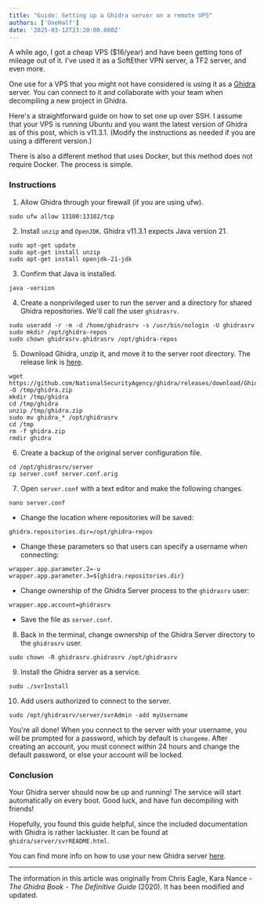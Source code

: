 ```yaml
---
title: "Guide: Setting up a Ghidra server on a remote VPS"
authors: ['OneHalf']
date: '2025-03-12T23:20:00.000Z'
---
```


A while ago, I got a cheap VPS ($16/year) and have been getting tons of mileage out of it. I've used it as a SoftEther VPN server, a TF2 server, and even more.

One use for a VPS that you might not have considered is using it as a [Ghidra](https://ghidra-sre.org/) server. You can connect to it and collaborate with your team when decompiling a new project in Ghidra.

Here's a straightforward guide on how to set one up over SSH. I assume that your VPS is running Ubuntu and you want the latest version of Ghidra as of this post, which is v11.3.1. (Modify the instructions as needed if you are using a different version.)

There is also a different method that uses Docker, but this method does not require Docker. The process is simple.

### Instructions

1. Allow Ghidra through your firewall (if you are using ufw).

```
sudo ufw allow 13100:13102/tcp
```

2. Install `unzip` and `OpenJDK`. Ghidra v11.3.1 expects Java version 21.

```
sudo apt-get update
sudo apt-get install unzip
sudo apt-get install openjdk-21-jdk
```

3. Confirm that Java is installed.

```
java -version
```

4. Create a nonprivileged user to run the server and a directory for shared Ghidra repositories. We'll call the user `ghidrasrv`.

```
sudo useradd -r -m -d /home/ghidrasrv -s /usr/bin/nologin -U ghidrasrv
sudo mkdir /opt/ghidra-repos
sudo chown ghidrasrv.ghidrasrv /opt/ghidra-repos
```

5. Download Ghidra, unzip it, and move it to the server root directory. The release link is [here](https://github.com/NationalSecurityAgency/ghidra/releases).

```
wget https://github.com/NationalSecurityAgency/ghidra/releases/download/Ghidra_11.3.1_build/ghidra_11.3.1_PUBLIC_20250219.zip -O /tmp/ghidra.zip
mkdir /tmp/ghidra
cd /tmp/ghidra
unzip /tmp/ghidra.zip
sudo mv ghidra_* /opt/ghidrasrv
cd /tmp
rm -f ghidra.zip
rmdir ghidra
```

6. Create a backup of the original server configuration file.

```
cd /opt/ghidrasrv/server
cp server.conf server.conf.orig
```

7. Open `server.conf` with a text editor and make the following changes.

```
nano server.conf
```

- Change the location where repositories will be saved:

```
ghidra.repositories.dir=/opt/ghidra-repos
```

- Change these parameters so that users can specify a username when connecting:

```
wrapper.app.parameter.2=-u
wrapper.app.parameter.3=${ghidra.repositories.dir}
```

- Change ownership of the Ghidra Server process to the `ghidrasrv` user:

```
wrapper.app.account=ghidrasrv
```

- Save the file as `server.conf`.

8. Back in the terminal, change ownership of the Ghidra Server directory to the `ghidrasrv` user.

```
sudo chown -R ghidrasrv.ghidrasrv /opt/ghidrasrv
```

9. Install the Ghidra server as a service.

```
sudo ./svrInstall
```

10. Add users authorized to connect to the server.

```
sudo /opt/ghidrasrv/server/svrAdmin -add myUsername
```

You're all done! When you connect to the server with your username, you will be prompted for a password, which by default is `changeme`. After creating an account, you must connect within 24 hours and change the default password, or else your account will be locked.

### Conclusion

Your Ghidra server should now be up and running! The service will start automatically on every boot. Good luck, and have fun decompiling with friends!

Hopefully, you found this guide helpful, since the included documentation with Ghidra is rather lackluster. It can be found at `ghidra/server/svrREADME.html`.

You can find more info on how to use your new Ghidra server [here](https://byte.how/posts/collaborative-reverse-engineering/).

---

The information in this article was originally from Chris Eagle, Kara Nance - *The Ghidra Book - The Definitive Guide* (2020). It has been modified and updated.